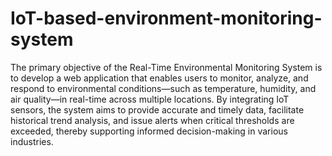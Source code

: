 # IoT-based-environment-monitoring-system
The primary objective of the Real-Time Environmental Monitoring System is to develop a web application that enables users to monitor, analyze, and respond to environmental conditions—such as temperature, humidity, and air quality—in real-time across multiple locations.
By integrating IoT sensors, the system aims to provide accurate and timely data, facilitate historical trend analysis, and issue alerts when critical thresholds are exceeded, thereby supporting informed decision-making in various industries.
